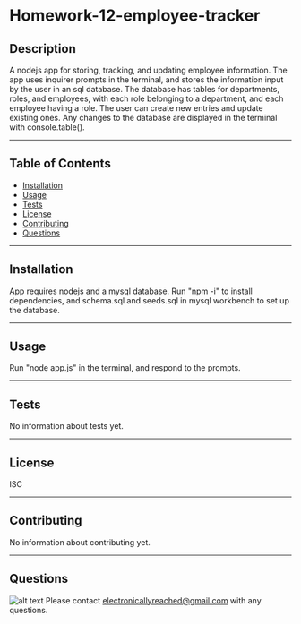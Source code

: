 # Homework-12-employee-tracker

## Description
A nodejs app for storing, tracking, and updating employee information. The app uses inquirer prompts in the terminal, and stores the information input by the user in an sql database. The database has tables for departments, roles, and employees, with each role belonging to a department, and each employee having a role. The user can create new entries and update existing ones. Any changes to the database are displayed in the terminal with console.table().
- - -
## Table of Contents
* [Installation](#installation)
* [Usage](#usage)
* [Tests](#tests)
* [License](#lisence)
* [Contributing](#contributing)
* [Questions](#questions)
- - -
## Installation
App requires nodejs and a mysql database. Run "npm -i" to install dependencies, and schema.sql and seeds.sql in mysql workbench to set up the database.
- - -
## Usage
Run "node app.js" in the terminal, and respond to the prompts.
- - -
## Tests
No information about tests yet.
- - -
## License
ISC
- - -
## Contributing
No information about contributing yet.
- - -
## Questions
![alt text](https://avatars0.githubusercontent.com/u/56980945?v=4 "profile image for julzar")
Please contact electronicallyreached@gmail.com with any questions.
